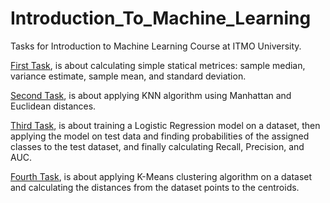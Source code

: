 # Introduction_To_Machine_Learning
Tasks for Introduction to Machine Learning Course at ITMO University.

[First Task](https://github.com/nemat-al/Introduction_To_Machine_Learning/blob/main/Basics%20Statics%20Metrices.ipynb), is about calculating simple statical 
metrices: sample median, variance estimate, sample mean, and standard deviation. 

[Second Task](https://github.com/nemat-al/Introduction_To_Machine_Learning/blob/main/KNN.ipynb), is about applying KNN algorithm using Manhattan and Euclidean distances.

[Third Task](https://github.com/nemat-al/Introduction_To_Machine_Learning/blob/main/LogisticRegression.ipynb), is about training a Logistic Regression model on a dataset, then applying the model on test data and finding probabilities of the assigned classes to the test dataset, and finally calculating Recall, Precision, and AUC.

[Fourth Task](https://github.com/nemat-al/Introduction_To_Machine_Learning/blob/main/K-Means.ipynb), is about applying K-Means clustering algorithm on a dataset and calculating the distances from the dataset points to the centroids.
